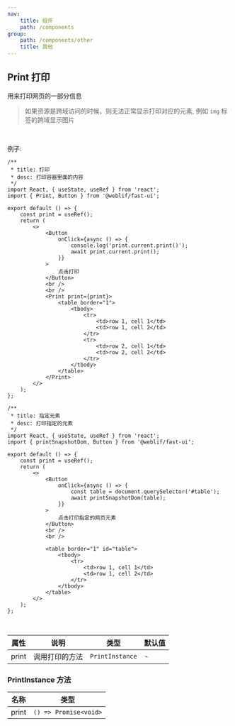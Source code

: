 ```yaml
---
nav:
    title: 组件
    path: /components
group:
    path: /components/other
    title: 其他
---
```


## Print 打印

用来打印网页的一部分信息

> 如果资源是跨域访问的时候，则无法正常显示打印对应的元素, 例如 `img` 标签的跨域显示图片

<br />

例子:

<div class="fu-code-block-row">

<div class="fu-code-block-col-2-1">

```tsx
/**
 * title: 打印
 * desc: 打印容器里面的内容
 */
import React, { useState, useRef } from 'react';
import { Print, Button } from '@weblif/fast-ui';

export default () => {
    const print = useRef();
    return (
        <>
            <Button
                onClick={async () => {
                    console.log('print.current.print()');
                    await print.current.print();
                }}
            >
                点击打印
            </Button>
            <br />
            <br />
            <Print print={print}>
                <table border="1">
                    <tbody>
                        <tr>
                            <td>row 1, cell 1</td>
                            <td>row 1, cell 2</td>
                        </tr>
                        <tr>
                            <td>row 2, cell 1</td>
                            <td>row 2, cell 2</td>
                        </tr>
                    </tbody>
                </table>
            </Print>
        </>
    );
};
```

</div>

<div class="fu-code-block-col-2-1">

```tsx
/**
 * title: 指定元素
 * desc: 打印指定的元素
 */
import React, { useState, useRef } from 'react';
import { printSnapshotDom, Button } from '@weblif/fast-ui';

export default () => {
    const print = useRef();
    return (
        <>
            <Button
                onClick={async () => {
                    const table = document.querySelector('#table');
                    await printSnapshotDom(table);
                }}
            >
                点击打印指定的网页元素
            </Button>
            <br />
            <br />

            <table border="1" id="table">
                <tbody>
                    <tr>
                        <td>row 1, cell 1</td>
                        <td>row 1, cell 2</td>
                    </tr>
                </tbody>
            </table>
        </>
    );
};
```

</div>

</div>

<br />

| 属性  | 说明           | 类型            | 默认值 |
| ----- | -------------- | --------------- | ------ |
| print | 调用打印的方法 | `PrintInstance` | -      |

### PrintInstance 方法

| 名称  | 类型                  |
| ----- | --------------------- |
| print | `() => Promise<void>` |
